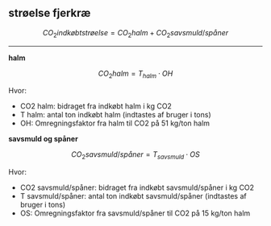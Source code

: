 ## **strøelse fjerkræ**


$$ CO_2{indkøbt strøelse} = CO_2{halm} + CO_2{savsmuld/spåner} $$
__________________________


**halm**

$$ CO_2{halm} = T_{halm} \cdot OH$$

Hvor: 

* CO2 halm: bidraget fra indkøbt halm i kg CO2 
* T halm: antal ton indkøbt halm (indtastes af bruger i tons)
* OH: Omregningsfaktor fra halm til CO2 på 51 kg/ton halm 

**savsmuld og spåner**

$$ CO_2{savsmuld/spåner} = T_{savsmuld} \cdot OS$$

Hvor: 

* CO2 savsmuld/spåner: bidraget fra indkøbt savsmuld/spåner i kg CO2 
* T savsmuld/spåner: antal ton indkøbt savsmuld/spåner (indtastes af bruger i tons)
* OS: Omregningsfaktor fra savsmuld/spåner til CO2 på 15 kg/ton halm 

